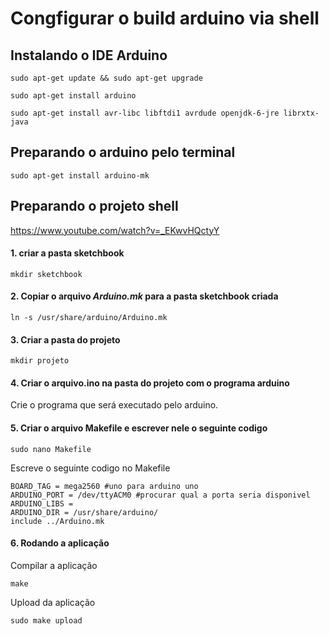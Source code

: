 # Congfigurar o build arduino via shell

## Instalando o IDE Arduino
```
sudo apt-get update && sudo apt-get upgrade
```

```
sudo apt-get install arduino
```

```
sudo apt-get install avr-libc libftdi1 avrdude openjdk-6-jre librxtx-java
```

## Preparando o arduino pelo terminal

```
sudo apt-get install arduino-mk
```

## Preparando o projeto shell

https://www.youtube.com/watch?v=_EKwvHQctyY

#### 1. criar a pasta sketchbook

```
mkdir sketchbook
```
#### 2. Copiar o arquivo _Arduino.mk_ para a pasta sketchbook criada

```
ln -s /usr/share/arduino/Arduino.mk
```

#### 3. Criar a pasta do projeto
```
mkdir projeto
```

#### 4. Criar o arquivo.ino na pasta do projeto com o programa arduino
Crie o programa que será executado pelo arduino.

#### 5. Criar o arquivo Makefile e escrever nele o seguinte codigo

```
sudo nano Makefile
```

Escreve o seguinte codigo no Makefile
```
BOARD_TAG = mega2560 #uno para arduino uno
ARDUINO_PORT = /dev/ttyACM0 #procurar qual a porta seria disponivel
ARDUINO_LIBS = 
ARDUINO_DIR = /usr/share/arduino/
include ../Arduino.mk
```

#### 6. Rodando a aplicação

Compilar a aplicação

```
make
```

Upload da aplicação

```
sudo make upload
```
